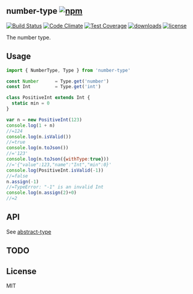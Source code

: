 ## number-type [![npm][npm-svg]][npm]

[![Build Status][travis-svg]][travis]
[![Code Climate][codeclimate-svg]][codeclimate]
[![Test Coverage][codeclimate-test-svg]][codeclimate-test]
[![downloads][npm-download-svg]][npm]
[![license][npm-license-svg]][npm]

[npm]: https://npmjs.org/package/number-type
[npm-svg]: https://img.shields.io/npm/v/number-type.svg
[npm-download-svg]: https://img.shields.io/npm/dm/number-type.svg
[npm-license-svg]: https://img.shields.io/npm/l/number-type.svg
[travis-svg]: https://img.shields.io/travis/snowyu/number-type.js/master.svg
[travis]: http://travis-ci.org/snowyu/number-type.js
[codeclimate-svg]: https://codeclimate.com/github/snowyu/number-type.js/badges/gpa.svg
[codeclimate]: https://codeclimate.com/github/snowyu/number-type.js
[codeclimate-test-svg]: https://codeclimate.com/github/snowyu/number-type.js/badges/coverage.svg
[codeclimate-test]: https://codeclimate.com/github/snowyu/number-type.js/coverage

The number type.

## Usage

```js
import { NumberType, Type } from 'number-type'

const Number      = Type.get('number')
const Int         = Type.get('int')

class PositiveInt extends Int {
  static min = 0
}

var n = new PositiveInt(123)
console.log(1 + n)
//=124
console.log(n.isValid())
//=true
console.log(n.toJson())
//='123'
console.log(n.toJson({withType:true}))
//='{"value":123,"name":"Int","min":0}'
console.log(PositiveInt.isValid(-1))
//=false
n.assign(-1)
//=TypeError: "-1" is an invalid Int
console.log(n.assign(2)+0)
//=2
```

## API

See [abstract-type](https://github.com/snowyu/abstract-type.js)

## TODO


## License

MIT
